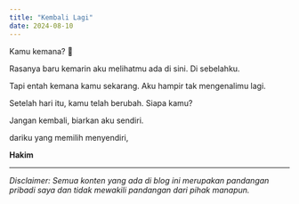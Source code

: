 ```yaml
---
title: "Kembali Lagi"
date: 2024-08-10
---
```


Kamu kemana? 👋

Rasanya baru kemarin aku melihatmu ada di sini. Di sebelahku.

Tapi entah kemana kamu sekarang. Aku hampir tak mengenalimu lagi.

Setelah hari itu, kamu telah berubah. Siapa kamu?


Jangan kembali, biarkan aku sendiri.

dariku yang memilih menyendiri,

**Hakim**

---

_Disclaimer: Semua konten yang ada di blog ini merupakan pandangan pribadi saya dan tidak mewakili pandangan dari pihak manapun._
